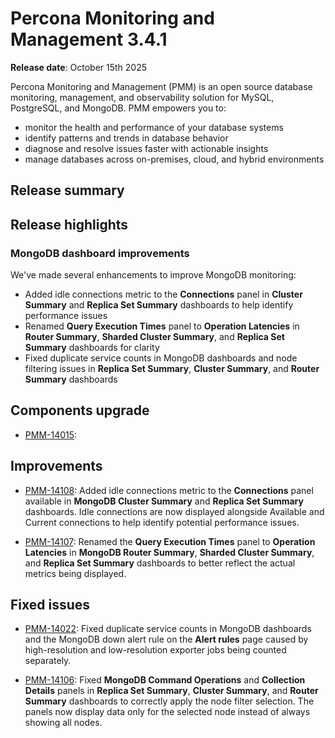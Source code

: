 # Percona Monitoring and Management 3.4.1

**Release date**:  October 15th 2025

Percona Monitoring and Management (PMM) is an open source database monitoring, management, and observability solution for MySQL, PostgreSQL, and MongoDB. PMM empowers you to: 

- monitor the health and performance of your database systems
- identify patterns and trends in database behavior
- diagnose and resolve issues faster with actionable insights
- manage databases across on-premises, cloud, and hybrid environments

## Release summary


## Release highlights

### MongoDB dashboard improvements

We've made several enhancements to improve MongoDB monitoring:

- Added idle connections metric to the **Connections** panel in **Cluster Summary** and **Replica Set Summary** dashboards to help identify performance issues
- Renamed **Query Execution Times** panel to **Operation Latencies** in **Router Summary**, **Sharded Cluster Summary**, and **Replica Set Summary** dashboards for clarity
- Fixed duplicate service counts in MongoDB dashboards and node filtering issues in **Replica Set Summary**, **Cluster Summary**, and **Router Summary** dashboards


## Components upgrade

- [PMM-14015](https://perconadev.atlassian.net/browse/PMM-14015): 

## Improvements
- [PMM-14108](https://perconadev.atlassian.net/browse/PMM-14108): Added idle connections metric to the **Connections** panel available in **MongoDB Cluster Summary** and **Replica Set Summary** dashboards. Idle connections are now displayed alongside Available and Current connections to help identify potential performance issues.

- [PMM-14107](https://perconadev.atlassian.net/browse/PMM-14107): Renamed the **Query Execution Times** panel to **Operation Latencies** in **MongoDB Router Summary**, **Sharded Cluster Summary**, and **Replica Set Summary** dashboards to better reflect the actual metrics being displayed.

## Fixed issues

- [PMM-14022](https://perconadev.atlassian.net/browse/PMM-14022):  Fixed duplicate service counts in MongoDB dashboards and the MongoDB down alert rule on the **Alert rules** page caused by high-resolution and low-resolution exporter jobs being counted separately.

- [PMM-14106](https://perconadev.atlassian.net/browse/PMM-14106): Fixed **MongoDB Command Operations** and **Collection Details** panels in **Replica Set Summary**, **Cluster Summary**, and **Router Summary** dashboards to correctly apply the node filter selection. The panels now display data only for the selected node instead of always showing all nodes.

